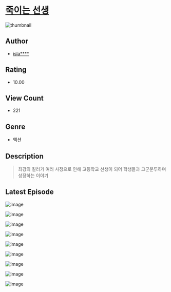 # [죽이는 선생](https://comic.naver.com/challenge/list?titleId=810068)
![thumbnail](https://image-comic.pstatic.net/user_contents_data/challenge_comic/2023/05/23/294322/upload_3688786067494101858_480x623.jpeg)

## Author
- [isla****](https://comic.naver.com/artistTitle?id=294322)

## Rating
- 10.00

## View Count
- 221

## Genre
- 액션

## Description
> 최강의 킬러가 여러 사정으로 인해 고등학교 선생이 되어 학생들과 고군분투하며 성장하는 이야기


## Latest Episode
![image](https://image-comic.pstatic.net/user_contents_data/challenge_comic/2023/05/23/294322/upload_7305459141902427446.jpeg)

![image](https://image-comic.pstatic.net/user_contents_data/challenge_comic/2023/05/23/294322/upload_3835156361736499553.jpeg)

![image](https://image-comic.pstatic.net/user_contents_data/challenge_comic/2023/05/23/294322/upload_4050817664815282482.jpeg)

![image](https://image-comic.pstatic.net/user_contents_data/challenge_comic/2023/05/23/294322/upload_4134924802439930166.jpeg)

![image](https://image-comic.pstatic.net/user_contents_data/challenge_comic/2023/05/23/294322/upload_4134925923390011447.jpeg)

![image](https://image-comic.pstatic.net/user_contents_data/challenge_comic/2023/05/23/294322/upload_7233403743448349030.jpeg)

![image](https://image-comic.pstatic.net/user_contents_data/challenge_comic/2023/05/23/294322/upload_4123434931599008305.jpeg)

![image](https://image-comic.pstatic.net/user_contents_data/challenge_comic/2023/05/23/294322/upload_3918801489672548919.jpeg)

![image](https://image-comic.pstatic.net/user_contents_data/challenge_comic/2023/05/23/294322/upload_3486175576588367970.jpeg)
